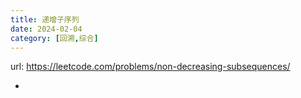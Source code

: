 ```yaml
---
title: 递增子序列
date: 2024-02-04
category: [回溯,综合]
---
```


url: https://leetcode.com/problems/non-decreasing-subsequences/



- 